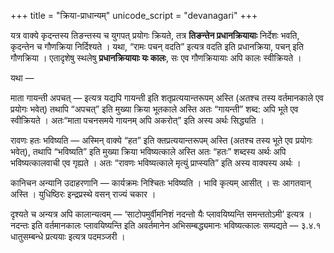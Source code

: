 +++
title = "क्रिया-प्राधान्यम्"
unicode_script = "devanagari"
+++

यत्र वाक्ये कृदन्तस्य तिङन्तस्य च युगपत् प्रयोगः क्रियते, तत्र **तिङन्तेन प्रधानक्रियायाः** निर्देशः भवति, कृदन्तेन च गौणक्रिया निर्दिश्यते । यथा, “रामः पचन् वदति” इत्यत्र वदति इति प्रधानक्रिया, पचन् इति गौणक्रिया । एतादृशेषु स्थलेषु **प्रधानक्रियायाः यः कालः**, सः एव गौणक्रियायाः अपि कालः स्वीक्रियते । 

यथा —

माता गायन्ती अपचत् — इत्यत्र यद्यपि गायन्ती इति शतृप्रत्ययान्तरूपम् अस्ति (अतश्च तस्य वर्तमानकाले एव प्रयोगः भवेत्) तथापि “अपचत्” इति मुख्या क्रिया भूतकाले अस्ति अतः “गायन्ती” शब्द: अपि भूते एव स्वीक्रियते । अतः“माता पचनसमये गायनम् अपि अकरोत्” इति अस्य अर्थः सिद्ध्यति ।

रावणः हतः भविष्यति — अस्मिन् वाक्ये “हत” इति क्तप्रत्ययान्तरूपम् अस्ति (अतश्च तस्य भूते एव प्रयोगः भवेत्), तथापि “भविष्यति” इति मुख्या क्रिया भविष्यत्काले अस्ति अतः “हतः” शब्दस्य अर्थः अपि भविष्यत्कालवाची एव गृह्यते । अतः “रावणः भविष्यत्काले मृत्युं प्राप्स्यति” इति अस्य वाक्यस्य अर्थः ।

कानिचन अन्यानि उदाहरणानि — कार्यक्रमः निश्चितः भविष्यति । भावि कृत्यम् आसीत् । सः आगतवान् अस्ति । युधिष्ठिरः इन्द्रप्रस्थे वसन् राज्यं चकार ।

दृश्यते च अन्यत्र अपि कालान्यत्वम् — ‘साटोपमुर्वीमनिशं नदन्तो यैः प्लावयिष्यन्ति समन्ततोऽमी’ इत्यत्र । नदन्तः इति वर्तमानकालः प्लावयिष्यन्ति इति अवर्तमानेन अभिसम्बद्ध्यमानः भविष्यत्कालः सम्पद्यते — ३.४.१ धातुसम्बन्धे प्रत्ययाः इत्यत्र पदमञ्जरी ।
